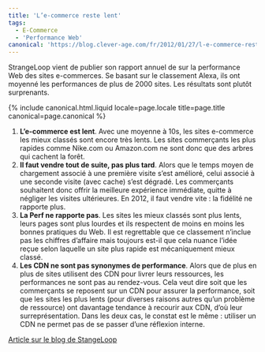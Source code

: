 ```yaml
---
title: 'L’e-commerce reste lent'
tags:
  - E-Commerce
  - 'Performance Web'
canonical: 'https://blog.clever-age.com/fr/2012/01/27/l-e-commerce-reste-lent/'
---
```


StrangeLoop vient de publier son rapport annuel de sur la performance Web des
sites e-commerces. Se basant sur le classement Alexa, ils ont moyenné les
performances de plus de 2000 sites. Les résultats sont plutôt surprenants.

<!-- more -->

{% include canonical.html.liquid
    locale=page.locale
    title=page.title
    canonical=page.canonical
%}

1.  **L’e-commerce est lent**. Avec une moyenne à 10s, les sites e-commerce les
    mieux classés sont encore très lents. Les sites commerçants les plus rapides
    comme Nike.com ou Amazon.com ne sont donc que des arbres qui cachent la
    forêt.
2.  **Il faut vendre tout de suite, pas plus tard**. Alors que le temps moyen de
    chargement associé à une première visite s’est amélioré, celui associé à une
    seconde visite (avec cache) s’est dégradé. Les commerçants souhaitent donc
    offrir la meilleure expérience immédiate, quitte à négliger les visites
    ultérieures. En 2012, il faut vendre vite : la fidélité ne rapporte plus.
3.  **La Perf ne rapporte pas**. Les sites les mieux classés sont plus lents,
    leurs pages sont plus lourdes et ils respectent de moins en moins les bonnes
    pratiques du Web. Il est regrettable que ce classement n’inclue pas les
    chiffres d’affaire mais toujours est-il que cela nuance l’idée reçue selon
    laquelle un site plus rapide est mécaniquement mieux classé.
4.  **Les CDN ne sont pas synonymes de performance**. Alors que de plus en plus
    de sites utilisent des CDN pour livrer leurs ressources, les performances ne
    sont pas au rendez-vous. Cela veut dire soit que les commerçants se reposent
    sur un CDN pour assurer la performance, soit que les sites les plus lents
    (pour diverses raisons autres qu’un problème de ressource) ont davantage
    tendance à recourir aux CDN, d’où leur surreprésentation. Dans les deux cas,
    le constat est le même : utiliser un CDN ne permet pas de se passer d’une
    réflexion interne.

[Article sur le blog de StangeLoop](http://www.radware.com/Products/FastView/?utm_source=strangeloop&utm_medium=slforward&utm_campaign=slmoving)
